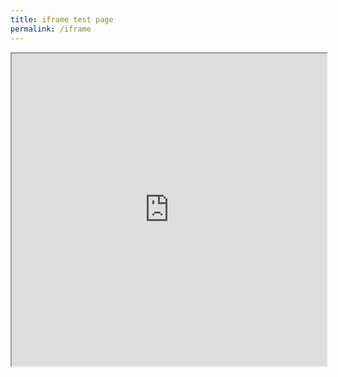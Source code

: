 ```yaml
---
title: iframe test page
permalink: /iframe
---
```


<iframe src="http://www.kayakay.com" width="100%" height="500"></iframe>
